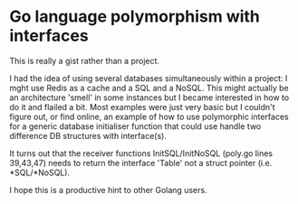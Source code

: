 # Go language polymorphism with interfaces

This is really a gist rather than a project. 

I had the idea of using several databases simultaneously within a project: I mght use 
Redis as a cache and a SQL and a NoSQL. This might actually be an architecture 'smell' in some instances 
but I became interested in how to do it and flailed a bit. Most examples were just very basic but I couldn't
figure out, or find online, an example of how to use polymorphic interfaces for a generic database initialiser 
function that could use handle two difference DB structures with interface(s).


It turns out that the receiver functions InitSQL/InitNoSQL (poly.go lines 39,43,47) needs to return the interface 'Table' not a struct pointer (i.e. *SQL/*NoSQL). 

I hope this is a productive hint to other Golang users.
